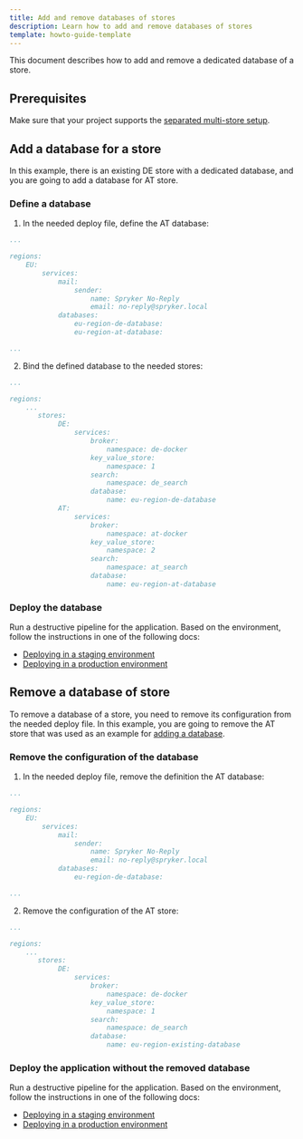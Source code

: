```yaml
---
title: Add and remove databases of stores
description: Learn how to add and remove databases of stores
template: howto-guide-template
---
```


This document describes how to add and remove a dedicated database of a store.

## Prerequisites

Make sure that your project supports the [separated multi-store setup](/docs/cloud/dev/spryker-cloud-commerce-os/multi-store-setups/multi-store-setups.html).


## Add a database for a store


In this example, there is an existing DE store with a dedicated database, and you are going to add a database for AT store.


### Define a database

1. In the needed deploy file, define the AT database:
```yaml
...

regions:
    EU:
        services:
            mail:
                sender:
                    name: Spryker No-Reply
                    email: no-reply@spryker.local
            databases:
                eu-region-de-database:
                eu-region-at-database:

...                
```

2. Bind the defined database to the needed stores:

```yaml
...

regions:
    ...
       stores:
            DE:
                services:
                    broker:
                        namespace: de-docker
                    key_value_store:
                        namespace: 1
                    search:
                        namespace: de_search
                    database:
                        name: eu-region-de-database
            AT:
                services:
                    broker:
                        namespace: at-docker
                    key_value_store:
                        namespace: 2
                    search:
                        namespace: at_search
                    database:
                        name: eu-region-at-database
```                        

### Deploy the database

Run a destructive pipeline for the application. Based on the environment, follow the instructions in one of the following docs:

* [Deploying in a staging environment](/docs/cloud/dev/spryker-cloud-commerce-os/deploying-in-a-staging-environment.html)
* [Deploying in a production environment](/docs/cloud/dev/spryker-cloud-commerce-os/deploying-in-a-production-environment.html)


## Remove a database of store

To remove a database of a store, you need to remove its configuration from the needed deploy file. In this example, you are going to remove the AT store that was used as an example for [adding a database](#add-a-database-for-a-store).


### Remove the configuration of the database

1. In the needed deploy file, remove the definition the AT database:
```yaml
...

regions:
    EU:
        services:
            mail:
                sender:
                    name: Spryker No-Reply
                    email: no-reply@spryker.local
            databases:
                eu-region-de-database:

...                
```

2. Remove the configuration of the AT store:

```yaml
...

regions:
    ...
       stores:
            DE:
                services:
                    broker:
                        namespace: de-docker
                    key_value_store:
                        namespace: 1
                    search:
                        namespace: de_search
                    database:
                        name: eu-region-existing-database
```                        


### Deploy the application without the removed database

Run a destructive pipeline for the application. Based on the environment, follow the instructions in one of the following docs:

* [Deploying in a staging environment](/docs/cloud/dev/spryker-cloud-commerce-os/deploying-in-a-staging-environment.html)
* [Deploying in a production environment](/docs/cloud/dev/spryker-cloud-commerce-os/deploying-in-a-production-environment.html)
